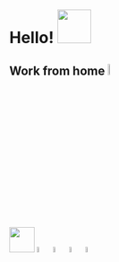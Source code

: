 # Hello! <img src="https://media.giphy.com/media/iigp4VDyf5dCLRlGkm/giphy.gif" width="60px">

## Work from home <img src="https://media.giphy.com/media/QTxCEgcvorSGCSXxKE/giphy.gif" width="7%">

<img src="https://media.giphy.com/media/LOnt6uqjD9OexmQJRB/giphy.gif" width="45px">

<img src="https://media.giphy.com/media/QTlmH8hEoVoi83mdJC/giphy.gif" width="5%">

<img src="https://media.giphy.com/media/ZdNlmHHr7czumQPvNE/giphy.gif" width="5%">

<img src="https://media.giphy.com/media/Kfl09udXYhbjajJwEt/giphy.gif" width="5%">

<img src="https://media.giphy.com/media/MAcTx2rdS1qTprIScT/giphy.gif" width="5%">

<!-- **daniknewgarden/daniknewgarden** is a ✨ _special_ ✨ repository because its `README.md` (this file) appears on your GitHub profile.

Here are some ideas to get you started:

- 🔭 I’m currently working on ...
- 🌱 I’m currently learning ...
- 👯 I’m looking to collaborate on ...
- 🤔 I’m looking for help with ...
- 💬 Ask me about ...
- 📫 How to reach me: ...
- 😄 Pronouns: ...
- ⚡ Fun fact: ... -->
